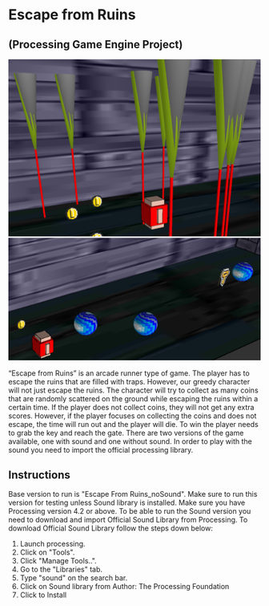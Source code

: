 # Escape from Ruins
## (Processing Game Engine Project)
![Screenhot1](screenshots/ss1.png)
![Screenhot2](screenshots/ss2.png)

“Escape from Ruins” is an arcade runner type of game. The player has to escape the ruins that
are filled with traps. However, our greedy character will not just escape the ruins. The character
will try to collect as many coins that are randomly scattered on the ground while escaping the
ruins within a certain time. If the player does not collect coins, they will not get any extra scores.
However, if the player focuses on collecting the coins and does not escape, the time will run out
and the player will die. To win the player needs to grab the key and reach the gate.
There are two versions of the game available, one with sound and one without sound. In order to
play with the sound you need to import the official processing library.



## Instructions

Base version to run is "Escape From Ruins_noSound". Make sure to run this version for testing unless Sound library is installed.
Make sure you have Processing version 4.2 or above.
To be able to run the Sound version you need to download and import Official Sound Library from Processing.
To download Official Sound Library follow the steps down below:
1) Launch processing.
2) Click on "Tools".
3) Click "Manage Tools..".
4) Go to the "Libraries" tab.
5) Type "sound" on the search bar.
6) Click on Sound library from Author: The Processing Foundation
7) Click to Install